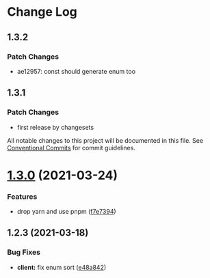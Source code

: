 # Change Log

## 1.3.2

### Patch Changes

- ae12957: const should generate enum too

## 1.3.1

### Patch Changes

- first release by changesets

All notable changes to this project will be documented in this file.
See [Conventional Commits](https://conventionalcommits.org) for commit guidelines.

# [1.3.0](https://github.com/querycap/webappkit/compare/@querycap-dev/ts-gen-core@1.2.3...@querycap-dev/ts-gen-core@1.3.0) (2021-03-24)

### Features

- drop yarn and use pnpm ([f7e7394](https://github.com/querycap/webappkit/commit/f7e7394e1531ffb96ecb3e393e8131451f3e1d9f))

## 1.2.3 (2021-03-18)

### Bug Fixes

- **client:** fix enum sort ([e48a842](https://github.com/querycap/webappkit/commit/e48a8422eb1be310fd68c8f0dfa2821501236edc))
